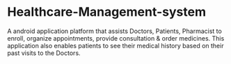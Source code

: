 # Healthcare-Management-system
 A android application platform that assists Doctors, Patients, Pharmacist to enroll, organize appointments, provide consultation & order medicines. This application also enables patients to see their medical history based on their past visits to the Doctors. 
